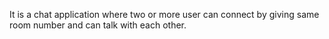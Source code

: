It is a chat application where two or more user can connect by giving same room number and can talk with each other.

